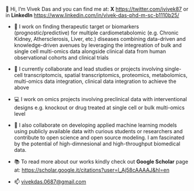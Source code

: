 👋 Hi, I’m Vivek Das and you can find me at: **X** https://twitter.com/ivivek87 or in **LinkedIn** https://www.linkedin.com/in/vivek-das-phd-m-sc-b1110b25/

- 👀 I work on finding therapeutic target or biomarkers (prognostic/predictive) for multiple cardiometabolomic (e.g. Chronic Kidney, Athersclerosis, Liver, etc.) diseases combining data-driven and knowledge-driven avenues by leveraging the integreation of bulk and single cell multi-omics data alongside clinical data from human observational cohorts and clinical trials

- 🌱 I currently collaborate and lead studies or projects involving single-cell transcriptomcis, spatial transcriptomics, proteomics, metabolomics, multi-omics data integration, clinical data integration to achieve the above

- 💻 I work on omics projects involving preclinical data with interventional designs e.g. knockout or drug treated at single cell or bulk multi-omics level

- 💞️ I also collaborate on developing applied machine learning models using publicly available data with curious students or researchers and contribute to open science and open source modeling. I am fascinated by the potential of high-dimnesional and high-throughput biomedical data.

- 📚 To read more about our works kindly check out **Google Scholar** page at: https://scholar.google.it/citations?user=l_Aj58cAAAAJ&hl=en

- 📫 vivekdas.0687@gmail.com
